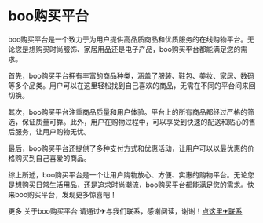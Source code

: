 # boo购买平台

boo购买平台是一个致力于为用户提供高品质商品和优质服务的在线购物平台。无论您是想购买时尚服饰、家居用品还是电子产品，boo购买平台都能满足您的需求。

首先，boo购买平台拥有丰富的商品种类，涵盖了服装、鞋包、美妆、家居、数码等多个品类。用户可以在这里轻松找到自己喜欢的商品，无需在不同的平台间来回切换。

其次，boo购买平台注重商品质量和用户体验。平台上的所有商品都经过严格的筛选，保证质量可靠。此外，用户在购物过程中，可以享受到快速的配送和贴心的售后服务，让用户购物无忧。

最后，boo购买平台还提供了多种支付方式和优惠活动，让用户可以以最优惠的价格购买到自己喜爱的商品。

综上所述，boo购买平台是一个让用户购物放心、方便、实惠的购物平台。无论您是想购买日常生活用品，还是追求时尚潮流，boo购买平台都能满足您的需求。快来boo购买平台，发现更多惊喜吧！

更多 关于boo购买平台 请通过✈与我们联系，感谢阅读，谢谢！[点这里✈联系](https://sms.k02.cc)